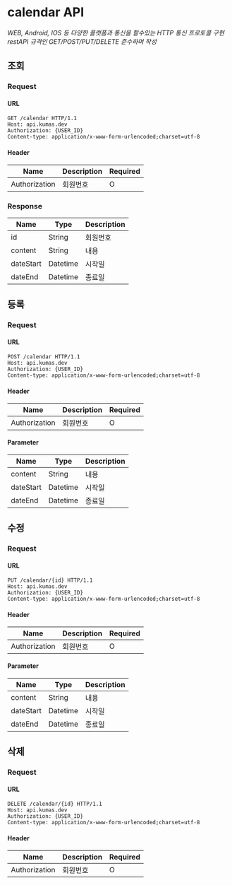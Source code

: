 # calendar API

*WEB, Android, IOS 등 다양한 플랫폼과 통신을 할수있는 HTTP 통신 프로토콜 구현 restAPI 규격인 GET/POST/PUT/DELETE 준수하며 작성*


## 조회

### Request

#### URL

```
GET /calendar HTTP/1.1
Host: api.kumas.dev
Authorization: {USER_ID}
Content-type: application/x-www-form-urlencoded;charset=utf-8
```

#### Header

| Name          | Description | Required |
| ------------- | ----------- | -------- |
| Authorization | 회원번호    | O        |

### Response

| Name      | Type     | Description |
| --------- | -------- | ----------- |
| id        | String   | 회원번호    |
| content   | String   | 내용        |
| dateStart | Datetime | 시작일      |
| dateEnd   | Datetime | 종료일      |

## 등록

### Request

#### URL

```
POST /calendar HTTP/1.1
Host: api.kumas.dev
Authorization: {USER_ID}
Content-type: application/x-www-form-urlencoded;charset=utf-8
```

#### Header

| Name          | Description | Required |
| ------------- | ----------- | -------- |
| Authorization | 회원번호    | O        |

#### Parameter

| Name      | Type     | Description |
| --------- | -------- | ----------- |
| content   | String   | 내용        |
| dateStart | Datetime | 시작일      |
| dateEnd   | Datetime | 종료일      |

## 수정

### Request

#### URL

```
PUT /calendar/{id} HTTP/1.1
Host: api.kumas.dev
Authorization: {USER_ID}
Content-type: application/x-www-form-urlencoded;charset=utf-8
```

#### Header

| Name          | Description | Required |
| ------------- | ----------- | -------- |
| Authorization | 회원번호    | O        |

#### Parameter

| Name      | Type     | Description |
| --------- | -------- | ----------- |
| content   | String   | 내용        |
| dateStart | Datetime | 시작일      |
| dateEnd   | Datetime | 종료일      |

## 삭제

### Request

#### URL

```
DELETE /calendar/{id} HTTP/1.1
Host: api.kumas.dev
Authorization: {USER_ID}
Content-type: application/x-www-form-urlencoded;charset=utf-8
```

#### Header

| Name          | Description | Required |
| ------------- | ----------- | -------- |
| Authorization | 회원번호    | O        |
